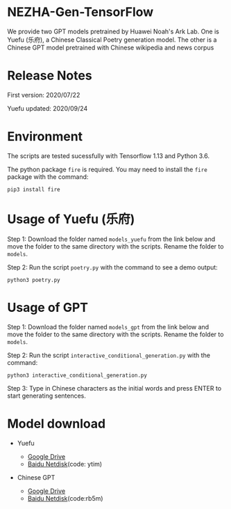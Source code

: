 
NEZHA-Gen-TensorFlow
=============
We provide two GPT models pretrained by Huawei Noah's Ark Lab. One is Yuefu (乐府), a Chinese Classical Poetry generation model. The other is a Chinese GPT model pretrained with Chinese wikipedia and news corpus


Release Notes
=============
First version: 2020/07/22

Yuefu updated: 2020/09/24

Environment
============
The scripts are tested sucessfully with Tensorflow 1.13 and Python 3.6. 

The python package ``fire`` is required. You may need to install the ``fire`` package with the command:

```
pip3 install fire
```

Usage of Yuefu (乐府)
====================

Step 1: Download the folder named ``models_yuefu`` from the link below and move the folder to the same directory with the scripts. Rename the folder to ``models``.

Step 2: Run the script ``poetry.py`` with the command to see a demo output:

```
python3 poetry.py
```


Usage of GPT
====================

Step 1: Download the folder named ``models_gpt`` from the link below and move the folder to the same directory with the scripts. Rename the folder to ``models``.

Step 2: Run the script ``interactive_conditional_generation.py`` with the command:

```
python3 interactive_conditional_generation.py
```

Step 3: Type in Chinese characters as the initial words and press ENTER to start generating sentences.

Model download 
===========================
* Yuefu
    * [Google Drive](https://drive.google.com/drive/folders/1B5-jxUlzhoKwFVMQ-nkqqbmJQgr1lRAp?usp=sharing) 
    * [Baidu Netdisk](https://pan.baidu.com/s/1me6_BGYHbWFdTi80vRQ2Lg)(code: ytim)

* Chinese GPT
    * [Google Drive](https://drive.google.com/drive/folders/1i4f_8LhaVDNjnGlLXNJ0rNgBP0E4L6V0?usp=sharing) 
    * [Baidu Netdisk](https://pan.baidu.com/s/1Bgle8TpcxHyuUz_jAXOBWw)(code:rb5m)

